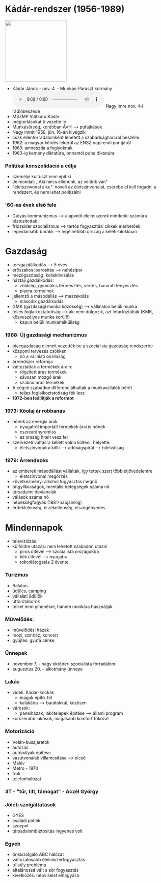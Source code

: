 # Kádár-rendszer (1956-1989)

<img src="https://upload.wikimedia.org/wikipedia/commons/3/39/J%C3%A1nos_K%C3%A1d%C3%A1r_1962.jpg" width=200 />

- Kádár János - nov. 4. - Munkás-Paraszt kormány
<audio controls><source src="https://upload.wikimedia.org/wikipedia/hu/e/e3/1956-11-04_Nagy_Imre_felh%C3%ADv%C3%A1sa_az_ENSZ_f%C5%91titk%C3%A1r%C3%A1hoz_%28Szabad_Kossuth_R%C3%A1di%C3%B3%29.ogg" type="audio/ogg" /></audio>
Nagy Imre nov. 4-i rádióbeszéde
- MSZMP főtitkára Kádár
- megtorlásokat ő vezette le
- Munkásőrség, korábban ÁVH —> pufajkások
- Nagy Imrét 1958. jún. 16-án kivégzik
- csak ellenforradalomként lehetett a szabadságharcról beszélni
- 1962: a magyar kérdés lekerül az ENSZ napirendi pontjáról
- 1963: amnesztia a foglyoknak
- 1963-ig kemény diktatúra, onnantól puha diktatúra

### Politikai konszolidáció a célja

- személyi kultuszt nem épít ki
- Jelmondat: ,,Aki nincs ellenünk, az velünk van"
- "életszínvonal alku": növeli az életszínvonalat, cserébe el kell fogadni a rendszert, és nem lehet politizálni

### '60-as évek első fele

- Gulyás kommunizmus —> alapvető élelmiszerek mindenki számára biztosítottak
- fridzsider szocializmus —> tartós fogyasztási cikkek elérhetőek
- legvidámabb barakk —> legélhetőbb ország a keleti-blokkban

# Gazdaság

- tervgazdálkodás —> 5 éves
- erőszakos iparosítás —> nehézipar
- mezőgazdaság: kollektivizálás
- háztáji gazdálkodás:
	- zöldség, gyümölcs termesztés, sertés, baromfi tenyésztés
	- piacra termelnek
- jellemző a másodállás —> maszekolás
	- második gazdálkodás
- GMK (gazdasági munka közösség) —> vállalaton belüli munka
- teljes foglalkoztatottság —> aki nem dolgozik, azt letartóztatták (KMK, közveszélyes munka kerülő)
	- kapun belüli munkanélküliség

### 1968: Új gazdasági mechanizmus

- piacgazdaság elemeit vezették be a szocialista gazdaság rendszerbe
- központi tervezés csökken
	- nő a vállalati önállóság
- árrendszer reformja
- változtattak a termékek árain:
	- rögzített áras termékek
	- sávosan mozgó árak
	- szabad áras termékek
- A cégek szabadon differenciálhatták a munkavállalók bérét
	- teljes foglalkoztatottság fék lesz
- **1972-ben leállítják a reformot**

### 1973: Kőolaj ár robbanás

- nőnek az energia árak
	- nyugatról importált termékek árai is nőnek
	- cserearányromlás
	- az ország hitelt vesz fel
- szerkezeti váltásra kellett volna költeni, helyette:
	- életszínvonalra költi —> adóságspirál —> hitelválság

### 1979: Árrendezés

- az emberek másodállást vállaltak, így tettek szert többletjövedelemre
	- életszínvonal megőrzés
- következmény: alkohol fogyasztás megnő
- öngyilkosságok, mentális betegségek száma nő
- társadalmi devianciák
- válások száma nő
- népességfogyás (1981-napjainkig)
- érdektelenség, érzéketlenség, elszegényedés

# Mindennapok

- televíziózás
- külföldre utazás: nem lehetett szabadon utazni
	- piros útlevél —> szocialista országokba
	- kék útlevél —> nyugatra
	- rokonlátogatás 2 évente

### Turizmus

- Balaton
- üdülés, camping
- vállalati üdülők
- úttörőtáborok
- telket nem pihenésre, hanem munkára használják

### Művelődés:

- művelődési házak
- mozi, színház, koncert
- gyűjtés: gyufa címke

### Ünnepek

- november 7. - nagy októberi szocialista forradalom
- augusztus 20. - alkotmány ünnepe

### Lakás

- vidék: Kádár-kockák
	- maguk építik fel
	- kalákába —> barátokkal, közösen
- városok:
	- panelházak, lakótelepek építése —> állami program
- korszerűbb lakások, magasabb komfort fokozat

### Motorizáció

- Volán-buszjáratok
- autózás
- autópályák építése
- vasútvonalak villamosítása —> olcsó
- Malév
- Metro - 1970
- troli
- telefonhálózat

### 3T - "tűr, tilt, támogat" - Aczél György

### Jóléti szolgáltatások

- GYES
- családi pótlék
- szocpol
- társadalombiztosítás ingyenes volt

### Egyéb

- önkiszolgáló ABC hálózat
- változatosabb élelmiszerfogyasztás
- túlsúly probléma
- általánossá vált a sör fogyasztás
- kivetkőzés: népviselet elhagyása